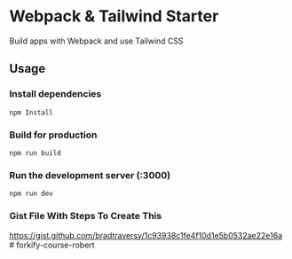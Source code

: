 # Webpack & Tailwind Starter

Build apps with Webpack and use Tailwind CSS

## Usage

### Install dependencies

```
npm Install
```

### Build for production

```
npm run build
```

### Run the development server (:3000)

```
npm run dev
```

### Gist File With Steps To Create This
https://gist.github.com/bradtraversy/1c93938c1fe4f10d1e5b0532ae22e16a
#   f o r k i f y - c o u r s e - r o b e r t  
 